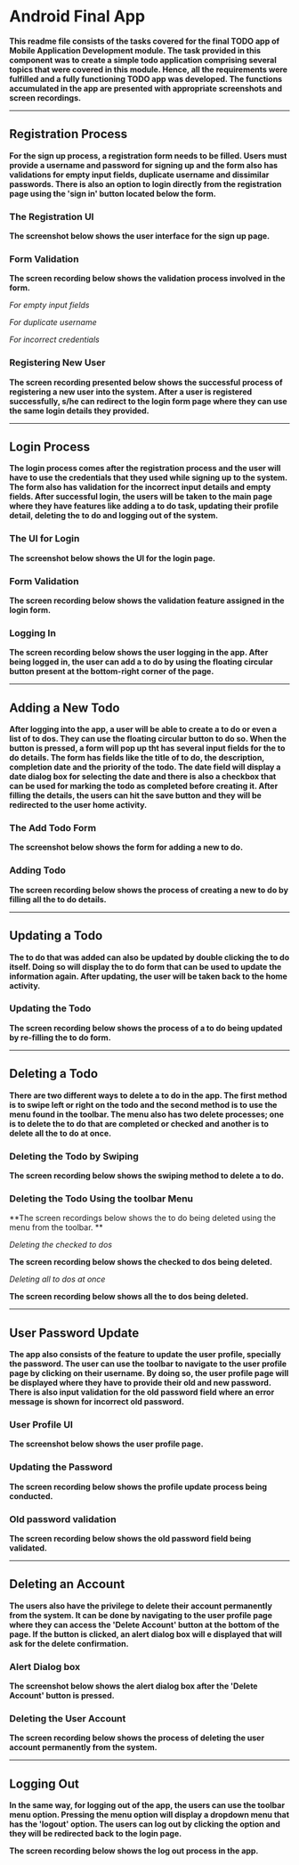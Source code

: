 # Android Final App

**This readme file consists of the tasks covered for the final TODO app of Mobile Application Development module. The task provided 
in this component was to create a simple todo application comprising several topics that were covered in this module. Hence, all 
the requirements were fulfilled and a fully functioning TODO app was developed. The functions accumulated in the app are presented
with appropriate screenshots and screen recordings.**

---

## Registration Process

**For the sign up process, a registration form needs to be filled. Users must provide a username and password for signing up and 
the form also has validations for empty input fields, duplicate username and dissimilar passwords. There is also an option to login
directly from the registration page using the 'sign in' button located below the form.**

### The Registration UI

**The screenshot below shows the user interface for the sign up page.**

### Form Validation

**The screen recording below shows the validation process involved in the form.**

*For empty input fields*

*For duplicate username*

*For incorrect credentials*

### Registering New User

**The screen recording presented below shows the successful process of registering a new user into the system. After a user
is registered successfully, s/he can redirect to the login form page where they can use the same login details they provided.**

---

## Login Process

**The login process comes after the registration process and the user will have to use the credentials that they used while
signing up to the system. The form also has validation for the incorrect input details and empty fields. After successful login,
the users will be taken to the main page where they have features like adding a to do task, updating their profile detail, 
deleting the to do and logging out of the system.**

### The UI for Login

**The screenshot below shows the UI for the login page.**

### Form Validation

**The screen recording below shows the validation feature assigned in the login form.**

### Logging In

**The screen recording below shows the user logging in the app. After being logged in, the user can add a to do by using the 
floating circular button present at the bottom-right corner of the page.**

---

## Adding a New Todo

**After logging into the app, a user will be able to create a to do or even a list of to dos. They can use the floating
circular button to do so. When the button is pressed, a form will pop up tht has several input fields for the to do details. The
form has fields like the title of to do, the description, completion date and the priority of the todo. The date field will
display a date dialog box for selecting the date and there is also a checkbox that can be used for marking the todo as completed
before creating it. After filling the details, the users can hit the save button and they will be redirected to the user home activity.**

### The Add Todo Form

**The screenshot below shows the form for adding a new to do.**

### Adding Todo

**The screen recording below shows the process of creating a new to do by filling all the to do details.**

---

## Updating a Todo

**The to do that was added can also be updated by double clicking the to do itself. Doing so will display the to do form that
can be used to update the information again. After updating, the user will be taken back to the home activity.**

### Updating the Todo

**The screen recording below shows the process of a to do being updated by re-filling the to do form.**

---

## Deleting a Todo

**There are two different ways to delete a to do in the app. The first method is to swipe left or right on the todo and the 
second method is to use the menu found in the toolbar. The menu also has two delete processes; one is to delete the to do that
are completed or checked and another is to delete all the to do at once.**

### Deleting the Todo by Swiping

**The screen recording below shows the swiping method to delete a to do.**

### Deleting the Todo Using the toolbar Menu

**The screen recordings below shows the to do being deleted using the menu from the toolbar. **

*Deleting the checked to dos*

**The screen recording below shows the checked to dos being deleted.**

*Deleting all to dos at once*

**The screen recording below shows all the to dos being deleted.**

---

## User Password Update

**The app also consists of the feature to update the user profile, specially the password. The user can use the toolbar to 
navigate to the user profile page by clicking on their username. By doing so, the user profile page will be displayed where they
have to provide their old and new password. There is also input validation for the old password field where an error message is
shown for incorrect old password.**

### User Profile UI

**The screenshot below shows the user profile page.**

### Updating the Password 

**The screen recording below shows the profile update process being conducted.**

### Old password validation

**The screen recording below shows the old password field being validated.**

---

## Deleting an Account

**The users also have the privilege to delete their account permanently from the system. It can be done by navigating to the 
user profile page where they can access the 'Delete Account' button at the bottom of the page. If the button is clicked, an 
alert dialog box will e displayed that will ask for the delete confirmation.**

### Alert Dialog box

**The screenshot below shows the alert dialog box after the 'Delete Account' button is pressed.**

### Deleting the User Account

**The screen recording below shows the process of deleting the user account permanently from the system.**

---

## Logging Out 

**In the same way, for logging out of the app, the users can use the toolbar menu option. Pressing the menu option will display
a dropdown menu that has the 'logout' option. The users can log out by clicking the option and they will be redirected back to
the login page.**

**The screen recording below shows the log out process in the app.**
